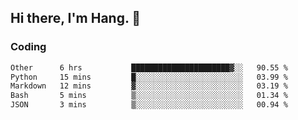 ## Hi there, I'm Hang. 👋

### Coding

<!--START_SECTION:waka-->

```txt
Other      6 hrs           ██████████████████████▓░░   90.55 %
Python     15 mins         █░░░░░░░░░░░░░░░░░░░░░░░░   03.99 %
Markdown   12 mins         ▓░░░░░░░░░░░░░░░░░░░░░░░░   03.19 %
Bash       5 mins          ▒░░░░░░░░░░░░░░░░░░░░░░░░   01.34 %
JSON       3 mins          ▒░░░░░░░░░░░░░░░░░░░░░░░░   00.94 %
```

<!--END_SECTION:waka-->
